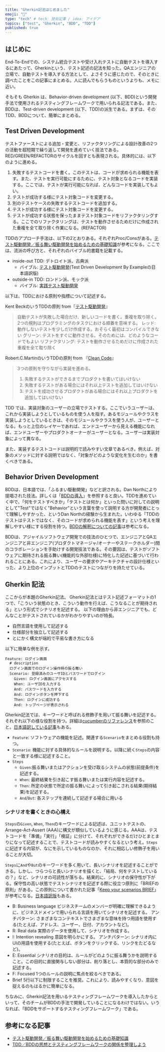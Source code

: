 ```yaml
---
title: "Gherkin記法はじめました"
emoji: "🥒"
type: "tech" # tech: 技術記事 / idea: アイデア
topics: ["test", "Gherkin", "BDD", "TDD"]
published: true
---
```


## はじめに

End-To-Endでの、システム統合テストや受け入れテストに自動テストを導入するにあたって、Gherkinという、テスト記述の記法を知った。QAエンジニアの立場で、自動テストを導入する方法として、よさそうに感じたので、そのときに調べたことをこの記事にまとめる。人に読んでもらうものというよりも、メモに近い。

そもそも Gherkin は、Behavior-driven development (以下、BDD)という開発手法で使用されるテスティングフレームワークで用いられる記法である。また、BDDは、Test-driven development (以下、TDD)の派生である。まずは、そのTDD、BDDについて、簡単にまとめる。

## Test Driven Development

テストファーストによる追加・変更と、リファクタリングによる設計改善の2つの活動を超短期で繰り返して開発を進めていく技法である。RED/GREEN/REFACTORのサイクルを回すとも表現される。具体的には、以下のように進める。

1. 失敗するテストコードを書く。このテストは、コードが求められる機能を表す。また、テストを実行可能にするために、テスト対象となるコードを実装する。ここでは、テストが実行可能になれば、どんなコードを実装してもよい。
2. テストが成功する様にテスト対象コードを変更する。
3. 別のテストケースの失敗するテストコードを追加する。
4. テストが成功する様にテスト対象コードを変更する。
5. テストが成功する状態を保ったままテスト対象コードをリファクタリングする。ここでのリファクタリングは、テストを動作させるためだけに作成された重複を全て取り除く作業になる。(REFACTOR)

TDDのアプローチ手法は、以下の2とおりある。それぞれProc/Consがある。[テスト駆動開発／振る舞い駆動開発を始めるための基礎知識](https://atmarkit.itmedia.co.jp/ait/articles/1403/05/news035.html)が参考になる。ここでは、流派の呼び方と、それぞれのバイブル的書籍を記載する。

- inside-out TDD: デトロイト派、古典派
  - バイブル: [テスト駆動開発](https://www.amazon.co.jp/%E3%83%86%E3%82%B9%E3%83%88%E9%A7%86%E5%8B%95%E9%96%8B%E7%99%BA-%EF%BC%AB%EF%BD%85%EF%BD%8E%EF%BD%94%EF%BC%A2%EF%BD%85%EF%BD%83%EF%BD%8B-ebook/dp/B077D2L69C)(Test Driven Development By Exampleの日本語訳版)
- outside-in TDD: ロンドン派、モック派
  - バイブル: [実践テスト駆動開発](https://www.amazon.co.jp/%E5%AE%9F%E8%B7%B5%E3%83%86%E3%82%B9%E3%83%88%E9%A7%86%E5%8B%95%E9%96%8B%E7%99%BA-Object-Oriented-SELECTION-Freeman/dp/4798124583)

以下は、TDDにおける原則や指標について記述する。

Kent BeckのいうTDDの原則 from『[テスト駆動開発](https://www.amazon.co.jp/%E3%83%86%E3%82%B9%E3%83%88%E9%A7%86%E5%8B%95%E9%96%8B%E7%99%BA-%EF%BC%AB%EF%BD%85%EF%BD%8E%EF%BD%94%EF%BC%A2%EF%BD%85%EF%BD%83%EF%BD%8B-ebook/dp/B077D2L69C)』

> 自動テストが失敗した場合だけ、新しいコードを書く。重複を取り除く。2つの規則はプログラミングのタスクにおける順番を意味する。
> レッド: 動作しないテストを少しだけ作成する。おそらく最初はコンパイルできない
> グリーン: テストをすぐに動作させる。そのためには、どのようなコードでもよい
> リファクタリング: テストを動作させるためだけに作成された重複を全て取り除く

Robert.C.MartinのいうTDDの原則 from 『[Clean Code](https://www.amazon.co.jp/Clean-Code-%E3%82%A2%E3%82%B8%E3%83%A3%E3%82%A4%E3%83%AB%E3%82%BD%E3%83%95%E3%83%88%E3%82%A6%E3%82%A7%E3%82%A2%E9%81%94%E4%BA%BA%E3%81%AE%E6%8A%80-%E3%82%A2%E3%82%B9%E3%82%AD%E3%83%BC%E3%83%89%E3%83%AF%E3%83%B3%E3%82%B4-%EF%BC%B2%EF%BD%8F%EF%BD%82%EF%BD%85%EF%BD%92%EF%BD%94-%EF%BC%A3%EF%BC%8E%EF%BC%AD%EF%BD%81%EF%BD%92%EF%BD%94%EF%BD%89%EF%BD%8E-ebook/dp/B078HYWY5X)』

> 3つの原則を守りながら実装を進める。
>
> 1. 失敗するテストができるまでプロダクトを書いてはいけない
> 2. 失敗するテストがある場合にはそれ以上テストを追加してはいけない
> 3. テストを成功させるプロダクトがある場合にはそれ以上プロダクトを追加してはいけない

TDD では、実装対象のユーザーの立場でテストする。ここでいうユーザーは、これから実装しようとしているものを使う人を指す。あるモジュールやクラスを実装しようとしているときは、そのモジュールやクラスを使う人が、ユーザーとなる。もっと上位のレイヤーであれば、エンドユーザーから見える機能になれば、エンドユーザーやプロダクトオーナーがユーザーとなる。ユーザーは実装対象によって異なる。

また、実装するテストコードは説明的で読みやすい文章であるべき。例えば、対象のメソッドに対する説明ではなく、「対象がどのような変化を生むのか」を書くべきである。

## Behavior Driven Development

BDDは、日本語では、「ふるまい駆動開発」などと訳される。Dan Northにより提唱された技法。詳しくは「[BDDの導入](https://digitalsoul.hatenadiary.org/entry/20090819/1250686015)」を参照すると良い。TDDを進めていく中で、「何をテストすべきか」「テストとは何か」といった問いに対しての説明として"Test"ではなく"Behavior"という言葉を使って説明する方が開発者にとって理解しやすかった、というDan Northの経験から生まれた。いわゆる「TDDのテストはテストではなく、そのコードが求められる機能を表す」という考えを理解しやすい様にする役割を持つ。[BDDの解釈についての記事](https://ukstudio.jp/BDD%E3%81%AB%E3%81%A4%E3%81%84%E3%81%A6%E8%87%AA%E5%88%86%E3%81%AA%E3%82%8A%E3%81%AB%E3%81%BE%E3%81%A8%E3%82%81%E3%81%A6%E3%81%BF%E3%81%9F/)は参考になる。

BDDは、アジャイルソフトウェア開発での技法のひとつで、エンジニアとQAエンジニアと非エンジニア(プロダクトマネージャ/オーナーやステークホルダー)間のコラボレーションを手助けする開発技法である。その要因は、テストがソフトウェアに期待される振る舞い(機能的な外部仕様)に特化した記述に基づいて行われることにある。これにより、ユーザーの要求やアーキテクチャの設計仕様といった、より上位のインプットとTDDのテストにつながりを持たせている。

## Gherkin 記法

ここからが本題のGherkin記法。
Gherkin記法とはテスト記述フォーマットの1つで、「こういう状態のとき、こういう動作を行えば、こうなることが期待される」という形式でシナリオを記述する。
以下の理由から非エンジニアでも、どんなことがテストされているかがわかりやすいのが特長。

- 自然言語を使用して記述する
- 仕様部分を独立して記述する
- とにかく構文が端的で平易な書き方になる

以下に簡単な例を示す。

```Gherkin:login.feature
Feature: ログイン画面
  # description
  ログイン画面でのログイン操作時の振る舞い
  Scenario: 登録済みのユーザIDとパスワードでログイン
    Given: ログイン画面にアクセスする
    When: ユーザIDを入力する
    And: パスワードを入力する
    And: ログインボタンを押下する
    Then: ログインに成功する
    And: トップページが表示される
```

Gherkin記法では、キーワードと呼ばれる修飾子を用いて振る舞いを記述する。それぞれ以下の様な役割を持つ。詳細は[cucumberのリファレンス](https://cucumber.io/docs/gherkin/reference)を参照のこと。[日本語訳している記事](https://qiita.com/hideshis/items/b853f2a0ff4769f24cfb)もある。

- `Feature`: ソフトウェアの機能を記述。関連する`Scenario`をまとめる役割も持つ。
- `Scenario`: 機能に対する具体的なルールを説明する。以降に続く`Steps`の内容と一致する様に記述すること。
- `Steps`
  - `Given`:振る舞いまたはアクションを受け取るシステムの状態(前提条件)を記述する。
  - `When`: 最終結果を引き起こす振る舞いまたは実行内容を記述する。
  - `Then`: 所定の状態で所定の振る舞いによって引き起こされる結果(期待結果)を記述する。
  - `And`/`But`: 各ステップを連続して記述する場合に用いる

### シナリオを書くときの心構え

`Steps`の`Given`, `When`, `Then`のキーワードによる記述は、ユニットテストの、Arrange-Act-Assert (AAA)に構文が類似しているように感じる。AAAは、テストコードを「準備」「実行」「検証」に分けて、それぞれができるだけひとまとまりになって記述することで、テストコードが読みやすくなるという考え。`Steps`に記述する内容が、なにを示しているものなのか、それに相応しい修飾子を用いることが大切。

`Steps`に`And`や`But`のキーワードを多く用いて、長いシナリオを記述することができる。しかし、つらつらと長いシナリオを描くと、「結局、何をテストしているの？」など、シナリオの可読性が落ちる。結果的に、シナリオの保守性が下がる。保守性の高い状態でテストシナリオを記述する際に役立つ原則に「BRIEFの原則」がある。この原則について書かれた記事「[Keep your scenarios BRIEF](https://cucumber.io/blog/bdd/keep-your-scenarios-brief/)」が参考になる。[日本語訳版](https://nihonbuson.hatenadiary.jp/entry/keep-your-scenarios-brief)もある。

- B: Business language
  ビジネスチームのメンバーが明確に理解できるように、ビジネスドメインで用いられる言語を用いてシナリオを記述する。
  アンチパターン: さまざまなコンテキストでさまざまな意味を持つ用語を使用する(たとえば、アドレス、ユーザー、日付、アカウントなど)。
- R: Real data
  実際のデータを使用して、シナリオを作成する。
- I: Intention revealing
  意図を明らかにする。
  アンチパターン: シナリオ内にUIの用語を使用する(たとえば、ボタンをクリックする、リンクをたどるなど)。
- E: Essential
  シナリオの目的は、ルールがどのように振る舞うかを説明すること。この目的に直接関与しない部分は、削り落とし、本質的な部分のみで記述する。
- F: Focused
  1つのルールの説明に焦点を絞るべきである。
- Brief
  5行以下に制限することを推奨。これにより、読みやすくなり、意図を捉えるのもはるかに簡単になる。

ちなみに、Gherkin記法を用いるテスティングフレームワークを導入したからといって、そのチームがBDDの手法で開発していることになるわけではない。いうなれば、「BDDをサポートするテスティングフレームワーク」である。

## 参考になる記事

- [テスト駆動開発／振る舞い駆動開発を始めるための基礎知識](https://atmarkit.itmedia.co.jp/ait/articles/1403/05/news035.html)
- [TDD／BDDの思想とテスティングフレームワークの関係を整理しよう](https://atmarkit.itmedia.co.jp/ait/articles/1403/25/news033.html)
